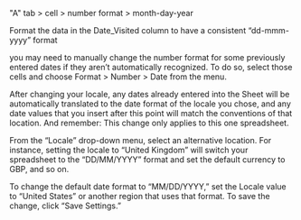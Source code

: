 "A" tab > cell > number format > month-day-year

Format the data in the Date_Visited column to have a consistent “dd-mmm-yyyy” format



you may need to manually change the number format for some previously entered dates if they aren’t automatically recognized. To do so, select those cells and choose Format > Number > Date from the menu.


After changing your locale, any dates already entered into the Sheet will be automatically translated to the date format of the locale you chose, and any date values that you insert after this point will match the conventions of that location. And remember: This change only applies to this one spreadsheet.



From the “Locale” drop-down menu, select an alternative location. For instance, setting the locale to “United Kingdom” will switch your spreadsheet to the “DD/MM/YYYY” format and set the default currency to GBP, and so on.

To change the default date format to “MM/DD/YYYY,” set the Locale value to “United States” or another region that uses that format. To save the change, click “Save Settings.”
